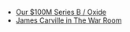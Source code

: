 - [Our $100M Series B / Oxide](https://oxide.computer/blog/our-100m-series-b)
- [James Carville in The War Room](https://www.youtube.com/watch?v=5eHuwmbsK2I)